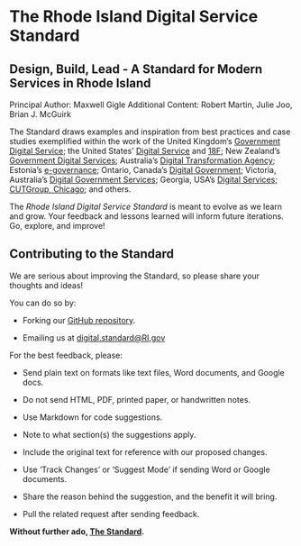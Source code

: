 The Rhode Island Digital Service Standard
=========================================


## Design, Build, Lead - A Standard for Modern Services in Rhode Island

Principal Author: Maxwell Gigle
Additional Content: Robert Martin, Julie Joo, Brian J. McGuirk

The Standard draws examples and inspiration from best practices and case studies exemplified within the work of the United Kingdom’s [Government Digital Service](https://gds.blog.gov.uk/); the United States’ [Digital Service](https://www.usds.gov/) and [18F](https://18f.gsa.gov/); New Zealand’s [Government Digital Services](https://www.digital.govt.nz/); Australia’s [Digital Transformation Agency](https://beta.dta.gov.au/); Estonia’s [e-governance](https://e-estonia.com/solutions/e-governance/state-e-services-portal/); Ontario, Canada’s [Digital Government](https://www.ontario.ca/page/digital-government); Victoria, Australia’s [Digital Government Services](https://www.vic.gov.au/digitalstandards.html); Georgia, USA’s [Digital Services](https://digitalservices.georgia.gov/); [CUTGroup, Chicago](http://www.cutgroupbook.org/); and others.

The *Rhode Island Digital Service Standard* is meant to evolve as we learn and grow. Your feedback and lessons learned will inform future iterations. Go, explore, and improve!

Contributing to the Standard
----------------------------

We are serious about improving the Standard, so please share your thoughts and ideas!

You can do so by:

-   Forking our [GitHub repository](https://github.com/RIDigitalService/RIDigitalStandard).

-   Emailing us at <digital.standard@RI.gov>

For the best feedback, please:

-   Send plain text on formats like text files, Word documents, and Google docs.

-   Do not send HTML, PDF, printed paper, or handwritten notes.

-   Use Markdown for code suggestions.

-   Note to what section(s) the suggestions apply.

-   Include the original text for reference with our proposed changes.

-   Use ‘Track Changes’ or ‘Suggest Mode’ if sending Word or Google documents.

-   Share the reason behind the suggestion, and the benefit it will bring.

-   Pull the related request after sending feedback.



**Without further ado, [The Standard](ri_digital_standard.md).**